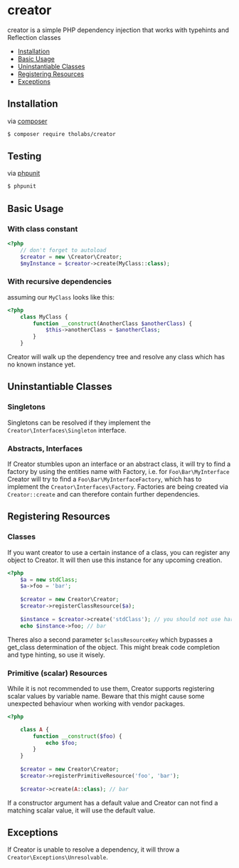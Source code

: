 # creator
creator is a simple PHP dependency injection that works with typehints and Reflection classes

* [Installation](#installation)
* [Basic Usage](#basic-usage)
* [Uninstantiable Classes](#uninstantiable-classes)
* [Registering Resources](#registering-resources)
* [Exceptions](#exceptions)

## Installation
via [composer](https://getcomposer.org/)
````bash
$ composer require tholabs/creator
````

## Testing
via [phpunit](https://phpunit.de/)
````bash
$ phpunit
````


## Basic Usage
### With class constant
````php
<?php
    // don't forget to autoload
    $creator = new \Creator\Creator;
    $myInstance = $creator->create(MyClass::class);
````
### With recursive dependencies
assuming our `MyClass` looks like this:
````php
<?php
    class MyClass {
        function __construct(AnotherClass $anotherClass) {
            $this->anotherClass = $anotherClass;
        }
    }
````
Creator will walk up the dependency tree and resolve any class which has no known instance yet.


## Uninstantiable Classes
### Singletons
Singletons can be resolved if they implement the `Creator\Interfaces\Singleton` interface.
### Abstracts, Interfaces
If Creator stumbles upon an interface or an abstract class, it will try to find a factory by using the entities name with Factory, i.e. for `Foo\Bar\MyInterface` Creator will try to find a `Foo\Bar\MyInterfaceFactory`, which has to implement the `Creator\Interfaces\Factory`. Factories are being created via `Creator::create` and can therefore contain further dependencies.


## Registering Resources
### Classes
If you want creator to use a certain instance of a class, you can register any object to Creator. It will then use this instance for any upcoming creation.
````php
<?php
    $a = new stdClass;
    $a->foo = 'bar';
    
    $creator = new Creator\Creator;
    $creator->registerClassResource($a);
    
    $instance = $creator->create('stdClass'); // you should not use hardcoded strings as class names; always prefer the class constant
    echo $instance->foo; // bar
````
Theres also a second parameter `$classResourceKey` which bypasses a get_class determination of the object. This might break code completion and type hinting, so use it wisely.
### Primitive (scalar) Resources
While it is not recommended to use them, Creator supports registering scalar values by variable name. Beware that this might cause some unexpected behaviour when working with vendor packages.
````php
<?php

    class A {
        function __construct($foo) {
            echo $foo;
        }
    }
    
    $creator = new Creator\Creator;
    $creator->registerPrimitiveResource('foo', 'bar');
    
    $creator->create(A::class); // bar
````
If a constructor argument has a default value and Creator can not find a matching scalar value, it will use the default value.


## Exceptions
If Creator is unable to resolve a dependency, it will throw a `Creator\Exceptions\Unresolvable`.
